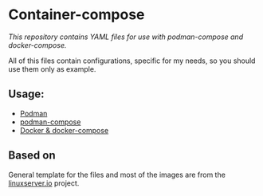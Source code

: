 # Container-compose
*This repository contains YAML files for use with podman-compose and docker-compose.*

All of this files contain configurations, specific for my needs, so you should use them only as example.


## Usage:
- [Podman](https://docs.podman.io/en/latest/markdown/podman-compose.1.html)
- [podman-compose](https://github.com/containers/podman-compose)
- [Docker & docker-compose](https://docs.docker.com/compose/)


## Based on
General template for the files and most of the images are from the [linuxserver.io](https://docs.linuxserver.io) project.

